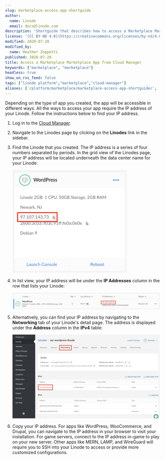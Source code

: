 ```yaml
---
slug: marketplace-access-app-shortguide
author:
  name: Linode
  email: docs@linode.com
description: 'Shortguide that describes how to access a Marketplace Marketplace App from the Cloud Manager.'
license: '[CC BY-ND 4.0](https://creativecommons.org/licenses/by-nd/4.0)'
modified: 2020-07-20
modified_by:
  name: Heather Zoppetti
published: 2020-07-20
title: Access a Marketplace Marketplace App from Cloud Manager
keywords: ["marketplace", "marketplace"]
headless: true
show_on_rss_feed: false
tags: ["linode platform","marketplace","cloud-manager"]
aliases: ['/platform/marketplace/marketplace-access-app-shortguide/', '/platform/one-click/one-click-access-app-shortguide/', 'one-click-access-app-shortguide']
---
```


Depending on the type of app you created, the app will be accessible in different ways. All the ways to access your app require the IP address of your Linode. Follow the instructions below to find your IP address.

1.  Log in to the [Cloud Manager](https://cloud.linode.com).

1.  Navigate to the Linodes page by clicking on the **Linodes** link in the sidebar.

1.  Find the Linode that you created. The IP address is a series of four numbers separated by periods. In the grid view of the Linodes page, your IP address will be located underneath the data center name for your Linode:

    ![Highlight of a Linode's IP address in grid view](marketplace-ip-address-grid.png "Highlight of a Linode's IP address in grid view")

1.  In list view, your IP address will be under the **IP Addresses** column in the row that lists your Linode:

    ![Highlight of a Linode's IP address in list view](marketplace-ip-address-list.png "Highlight of a Linode's IP address in list view")

1.  Alternatively, you can find your IP address by navigating to the **Networking** tab of your Linode's detail page. The address is displayed under the **Address** column in the **IPv4** table:

    ![View your IP address from the Networking tab of the Linode detail page](marketplace-networking-tab.png "View your IP address from the Networking tab of the Linode detail page")

1. Copy your IP address. For apps like WordPress, WooCommerce, and Drupal, you can navigate to the IP address in your browser to visit your installation. For game servers, connect to the IP address in-game to play on your new server. Other apps like MERN, LAMP, and WireGuard will require you to SSH into your Linode to access or provide more customized configurations.
